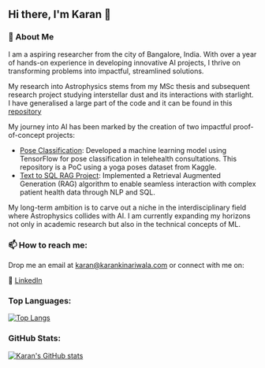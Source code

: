 ## Hi there, I'm Karan 👋

### 🔭 About Me
I am a aspiring researcher from the city of Bangalore, India. With over a year of hands-on experience in developing innovative AI projects, I thrive on transforming problems into impactful, streamlined solutions. 

My research into Astrophysics stems from my MSc thesis and subsequent research project studying interstellar dust and its interactions with starlight. I have generalised a large part of the code and it can be found in this [repository](https://github.com/kkin1995/dust-modelling.git)

My journey into AI has been marked by the creation of two impactful proof-of-concept projects:

- [Pose Classification](https://github.com/kkin1995/pose-classification.git): Developed a machine learning model using TensorFlow for pose classification in telehealth consultations. This repository is a PoC using a yoga poses dataset from Kaggle.
- [Text to SQL RAG Project](https://github.com/kkin1995/ehr-text-to-sql-rag.git): Implemented a Retrieval Augmented Generation (RAG) algorithm to enable seamless interaction with complex patient health data through NLP and SQL.

My long-term ambition is to carve out a niche in the interdisciplinary field where Astrophysics collides with AI. I am currently expanding my horizons not only in academic research but also in the technical concepts of ML.

### 📫 How to reach me:
Drop me an email at [karan@karankinariwala.com](mailto:karan@karankinariwala.com) or connect with me on:

🔗 [LinkedIn](www.linkedin.com/in/karan-kinariwala)

### Top Languages:

[![Top Langs](https://github-readme-stats.vercel.app/api/top-langs/?username=kkin1995)](https://github.com/kkin1995/github-readme-stats)

### GitHub Stats:

[![Karan's GitHub stats](https://github-readme-stats.vercel.app/api?username=kkin1995)](https://github.com/kkin1995/github-readme-stats)

<!--
**kkin1995/kkin1995** is a ✨ _special_ ✨ repository because its `README.md` (this file) appears on your GitHub profile.

Here are some ideas to get you started:

- 🔭 I’m currently working on ...
- 🌱 I’m currently learning ...
- 👯 I’m looking to collaborate on ...
- 🤔 I’m looking for help with ...
- 💬 Ask me about ...
- 📫 How to reach me: ...
- 😄 Pronouns: ...
- ⚡ Fun fact: ...
-->

